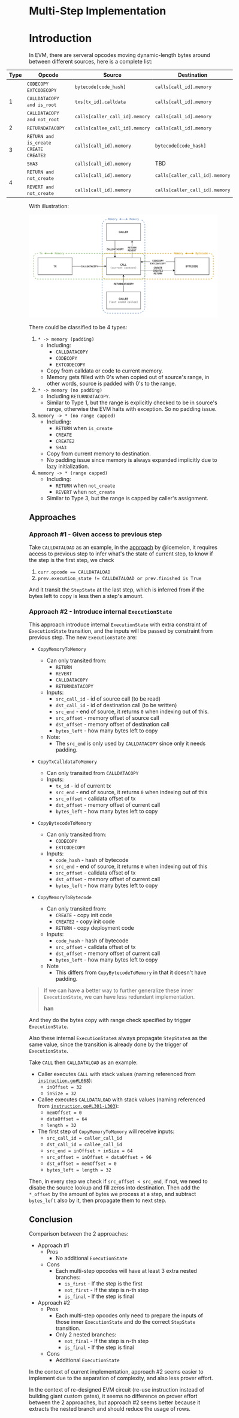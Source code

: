 <style>
#wide-table table {
    white-space: nowrap;
    width: 120%;
    transform: translateX(-10%);
}
</style>

# Multi-Step Implementation

<!-- toc -->

# Introduction

In EVM, there are serveral opcodes moving dynamic-length bytes around between different sources, here is a complete list:

<div id="wide-table">    
<table>
<thead>
<tr>
<th><span>Type</span></th>
<th><span>Opcode</span></th>
<th><span>Source</span></th>
<th><span>Destination</span></th>
</tr>
</thead>
<tbody>
<tr>
<td rowspan="3"><span>1</span></td>
<td><code>CODECOPY</code><br><code>EXTCODECOPY</code></td>
<td><code>bytecode[code_hash]</code></td>
<td><code>calls[call_id].memory</code></td>
</tr>
<tr>
<td><code>CALLDATACOPY and is_root</code></td>
<td><code>txs[tx_id].calldata</code></td>
<td><code>calls[call_id].memory</code></td>
</tr>
<tr>
<td><code>CALLDATACOPY and not_root</code></td>
<td><code>calls[caller_call_id].memory</code></td>
<td><code>calls[call_id].memory</code></td>
</tr>
<tr>
<td><span>2</span></td>
<td><code>RETURNDATACOPY</code></td>
<td><code>calls[callee_call_id].memory</code></td>
<td><code>calls[call_id].memory</code></td>
</tr>
<tr>
<td rowspan="2">3</span></td>
<td><code>RETURN and is_create</code><br><code>CREATE</code><br><code>CREATE2</code></td>
<td><code>calls[call_id].memory</code></td>
<td><code>bytecode[code_hash]</code></td>
</tr>
<tr>
<td><code>SHA3</code></td>
<td><code>calls[call_id].memory</code></td>
<td><span>TBD</span></td>
</tr>
<tr>
<td rowspan="2">4</span></td>
<td><code>RETURN and not_create</code></td>
<td><code>calls[call_id].memory</code></td>
<td><code>calls[caller_call_id].memory</code></td>
</tr>
<tr>
<td><code>REVERT and not_create</code></td>
<td><code>calls[call_id].memory</code></td>
<td><code>calls[caller_call_id].memory</code></td>
</tr>
</tbody>
</table>
</div>

With illustration:

![](./multi-step_diagram.png)

There could be classified to be 4 types:

1. `* -> memory (padding)`
    - Including:
        - `CALLDATACOPY`
        - `CODECOPY`
        - `EXTCODECOPY`
    - Copy from calldata or code to current memory.
    - Memory gets filled with 0's when copied out of source's range, in other words, source is padded with 0's to the range.
2. `* -> memory (no padding)`
    - Including `RETURNDATACOPY`.
    - Similar to Type 1, but the range is explicitly checked to be in source's range, otherwise the EVM halts with exception. So no padding issue.
3. `memory -> * (no range capped)`
    - Including:
        - `RETURN` when `is_create`
        - `CREATE`
        - `CREATE2`
        - `SHA3`
    - Copy from current memory to destination.
    - No padding issue since memory is always expanded implicitly due to lazy initialization.
4. `memory -> * (range capped)`
    - Including:
        - `RETURN` when `not_create`
        - `REVERT` when `not_create`
    - Similar to Type 3, but the range is capped by caller's assignment.

## Approaches

### Approach #1 - Given access to previous step

Take `CALLDATALOAD` as an example, in the [approach](https://github.com/appliedzkp/zkevm-specs/blob/2864c3f0f6cb905b8548da9cde76fea13a42085f/src/zkevm_specs/evm/execution_result/calldatacopy.py) by @icemelon, it requires access to previous step to infer what's the state of current step, to know if the step is the first step, we check

1. `curr.opcode == CALLDATALOAD`
2. `prev.execution_state != CALLDATALOAD or prev.finished is True`

And it transit the `StepState` at the last step, which is inferred from if the bytes left to copy is less then a step's amount.

### Approach #2 - Introduce internal `ExecutionState`

This approach introduce internal `ExecutionState` with extra constraint of `ExecutionState` transition, and the inputs will be passed by constraint from previous step. The new `ExecutionState` are:

- `CopyMemoryToMemory`
    - Can only transited from:
        - `RETURN`
        - `REVERT`
        - `CALLDATACOPY`
        - `RETURNDATACOPY`
    - Inputs:
        - `src_call_id` - id of source call (to be read)
        - `dst_call_id` - id of destination call (to be written)
        - `src_end` - end of source, it returns `0` when indexing out of this.
        - `src_offset` - memory offset of source call
        - `dst_offset` - memory offset of destination call
        - `bytes_left` - how many bytes left to copy
    - Note:
        - The `src_end` is only used by `CALLDATACOPY` since only it needs padding.
- `CopyTxCalldataToMemory`
    - Can only transited from `CALLDATACOPY`
    - Inputs:
        - `tx_id` - id of current tx
        - `src_end` - end of source, it returns `0` when indexing out of this
        - `src_offset` - calldata offset of tx
        - `dst_offset` - memory offset of current call
        - `bytes_left` - how many bytes left to copy

- `CopyBytecodeToMemory`
    - Can only transited from:
        - `CODECOPY`
        - `EXTCODECOPY`
    - Inputs:
        - `code_hash` - hash of bytecode
        - `src_end` - end of source, it returns `0` when indexing out of this
        - `src_offset` - calldata offset of tx
        - `dst_offset` - memory offset of current call
        - `bytes_left` - how many bytes left to copy

- `CopyMemoryToBytecode`
    - Can only transited from:
        - `CREATE` - copy init code
        - `CREATE2` - copy init code
        - `RETURN` - copy deployment code
    - Inputs:
        - `code_hash` - hash of bytecode
        - `src_offset` - calldata offset of tx
        - `dst_offset` - memory offset of current call
        - `bytes_left` - how many bytes left to copy
    - Note
        - This differs from `CopyBytecodeToMemory` in that it doesn't have padding.

> If we can have a better way to further generalize these inner `ExecutionState`, we can have less redundant implementation.
>
> **han**

And they do the bytes copy with range check specified by trigger `ExecutionState`.

Also these internal `ExecutionState`s always propagate `StepState`s as the same value, since the transition is already done by the trigger of `ExecutionState`.

Take `CALL` then `CALLDATALOAD` as an example:

- Caller executes `CALL` with stack values (naming referenced from [`instruction.go#L668`](https://github.com/ethereum/go-ethereum/blob/master/core/vm/instructions.go#L668)):
    - `inOffset = 32`
    - `inSize = 32`
- Callee executes `CALLDATALOAD` with stack values (naming referenced from [`instruction.go#L301-L303`](https://github.com/ethereum/go-ethereum/blob/master/core/vm/instructions.go#L301-L303)):
	- `memOffset = 0`
	- `dataOffset = 64`
	- `length = 32`
- The first step of `CopyMemoryToMemory` will receive inputs:
    - `src_call_id = caller_call_id`
    - `dst_call_id = callee_call_id`
    - `src_end = inOffset + inSize = 64`
    - `src_offset = inOffset + dataOffset = 96`
    - `dst_offset = memOffset = 0`
    - `bytes_left = length = 32`

Then, in every step we check if `src_offset < src_end`, if not, we need to disabe the source lookup and fill zeros into destination. Then add the `*_offset` by the amount of bytes we process at a step, and subtract `bytes_left` also by it, then propagate them to next step.

## Conclusion

Comparison between the 2 approaches:

- Approach #1
    - Pros
        - No additional `ExecutionState`
    - Cons
        - Each multi-step opcodes will have at least 3 extra nested branches:
            - `is_first` - If the step is the first
            - `not_first` - If the step is n-th step
            - `is_final` - If the step is final
- Approach #2
    - Pros
        - Each multi-step opcodes only need to prepare the inputs of those inner `ExecutionState` and do the correct `StepState` transition.
        - Only 2 nested branches:
            - `not_final` - If the step is n-th step
            - `is_final` - If the step is final
    - Cons
        - Additional `ExecutionState`

In the context of current implementation, approach #2 seems easier to implement due to the separation of complexity, and also less prover effort.

In the context of re-designed EVM circuit (re-use instruction instead of building giant custom gates), it seems no difference on prover effort between the 2 approaches, but approach #2 seems better because it extracts the nested branch and should reduce the usage of rows.

